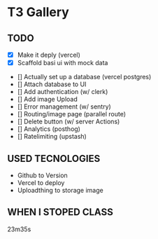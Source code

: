 # T3 Gallery

## TODO

- [X] Make it deply (vercel)
- [X] Scaffold basi ui with mock data
- [] Actually set up a database (vercel postgres)
- [] Attach database to UI
- [] Add authentication (w/ clerk)
- [] Add image Upload
- [] Error management (w/ sentry)
- [] Routing/image page (parallel route)
- [] Delete button (w/ server Actions)
- [] Analytics (posthog)
- [] Ratelimiting (upstash)

## USED TECNOLOGIES

- Github to Version
- Vercel to deploy
- Uploadthing to storage image

## WHEN I STOPED CLASS

23m35s